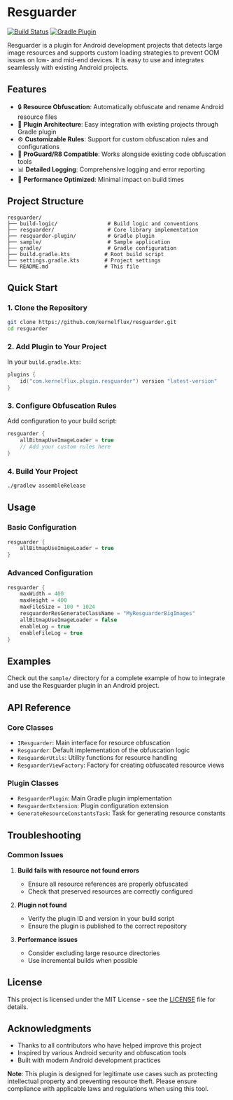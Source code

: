 # Resguarder
[![Build Status](https://img.shields.io/badge/build-passing-brightgreen.svg)]()
[![Gradle Plugin](https://img.shields.io/badge/gradle-plugin-brightgreen.svg)]()

Resguarder is a plugin for Android development projects that detects large image resources and supports custom loading strategies to prevent OOM issues on low- and mid-end devices. It is easy to use and integrates seamlessly with existing Android projects.

## Features

- 🔒 **Resource Obfuscation**: Automatically obfuscate and rename Android resource files
- 🧩 **Plugin Architecture**: Easy integration with existing projects through Gradle plugin
- ⚙️ **Customizable Rules**: Support for custom obfuscation rules and configurations
- 🔧 **ProGuard/R8 Compatible**: Works alongside existing code obfuscation tools
- 📊 **Detailed Logging**: Comprehensive logging and error reporting
- 🚀 **Performance Optimized**: Minimal impact on build times

## Project Structure

```
resguarder/
├── build-logic/                # Build logic and conventions
├── resguarder/                 # Core library implementation
├── resguarder-plugin/          # Gradle plugin
├── sample/                     # Sample application
├── gradle/                     # Gradle configuration
├── build.gradle.kts           # Root build script
├── settings.gradle.kts        # Project settings
└── README.md                  # This file
```

## Quick Start

### 1. Clone the Repository

```bash
git clone https://github.com/kernelflux/resguarder.git
cd resguarder
```

### 2. Add Plugin to Your Project

In your `build.gradle.kts`:

```kotlin
plugins {
    id("com.kernelflux.plugin.resguarder") version "latest-version"
}
```

### 3. Configure Obfuscation Rules

Add configuration to your build script:

```kotlin
resguarder {
    allBitmapUseImageLoader = true
    // Add your custom rules here
}
```

### 4. Build Your Project

```bash
./gradlew assembleRelease
```

## Usage

### Basic Configuration

```kotlin
resguarder {
    allBitmapUseImageLoader = true
}
```

### Advanced Configuration

```kotlin
resguarder {
    maxWidth = 400
    maxHeight = 400
    maxFileSize = 100 * 1024
    resguarderResGenerateClassName = "MyResguarderBigImages"
    allBitmapUseImageLoader = false
    enableLog = true
    enableFileLog = true
}
```

## Examples

Check out the `sample/` directory for a complete example of how to integrate and use the Resguarder plugin in an Android project.

## API Reference

### Core Classes

- `IResguarder`: Main interface for resource obfuscation
- `Resguarder`: Default implementation of the obfuscation logic
- `ResguarderUtils`: Utility functions for resource handling
- `ResguarderViewFactory`: Factory for creating obfuscated resource views

### Plugin Classes

- `ResguarderPlugin`: Main Gradle plugin implementation
- `ResguarderExtension`: Plugin configuration extension
- `GenerateResourceConstantsTask`: Task for generating resource constants

## Troubleshooting

### Common Issues

1. **Build fails with resource not found errors**
   - Ensure all resource references are properly obfuscated
   - Check that preserved resources are correctly configured

2. **Plugin not found**
   - Verify the plugin ID and version in your build script
   - Ensure the plugin is published to the correct repository

3. **Performance issues**
   - Consider excluding large resource directories
   - Use incremental builds when possible

## License

This project is licensed under the MIT License - see the [LICENSE](LICENSE) file for details.

## Acknowledgments

- Thanks to all contributors who have helped improve this project
- Inspired by various Android security and obfuscation tools
- Built with modern Android development practices


**Note**: This plugin is designed for legitimate use cases such as protecting intellectual property and preventing resource theft. Please ensure compliance with applicable laws and regulations when using this tool.







